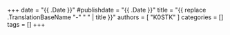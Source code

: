 +++
date = "{{ .Date }}"
#publishdate = "{{ .Date }}"
title = "{{ replace .TranslationBaseName "-" " " | title }}"
authors = [ "K0STK" ]
categories = []
tags = []
+++
